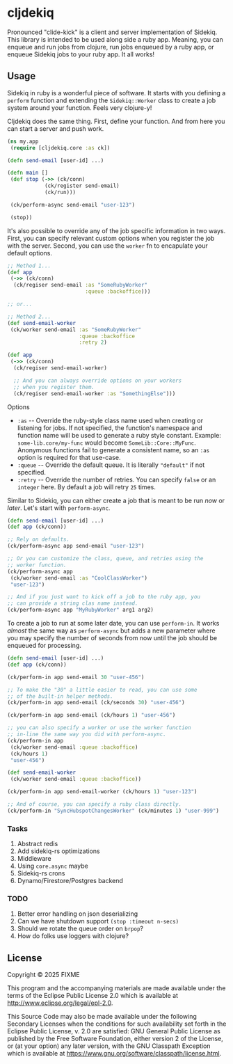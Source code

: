 # cljdekiq

Pronounced "clide-kick" is a client and server implementation of Sidekiq. This library is intended to be used along side a ruby app. Meaning, you can enqueue and run jobs from clojure, run jobs enqueued by a ruby app, or enqueue Sidekiq jobs to your ruby app. It all works!


## Usage

Sidekiq in ruby is a wonderful piece of software. It starts with you defining a `perform` function and extending the `Sidekiq::Worker` class to create a job system around your function. Feels very clojure-y!

Cljdekiq does the same thing. First, define your function. And from here you can start a server and push work.

```clojure
(ns my.app
 (require [cljdekiq.core :as ck])

(defn send-email [user-id] ...)

(defn main []
 (def stop (->> (ck/conn)
            (ck/register send-email)
            (ck/run)))

 (ck/perform-async send-email "user-123")

 (stop))
```

It's also possible to override any of the job specific information in two ways. First, you can specify relevant custom options when you register the job with the server. Second, you can use the `worker` fn to encapulate your default options.

```clojure
;; Method 1...
(def app
 (->> (ck/conn)
  (ck/regiser send-email :as "SomeRubyWorker"
                         :queue :backoffice)))

;; or...

;; Method 2...
(def send-email-worker
 (ck/worker send-email :as "SomeRubyWorker"
                       :queue :backoffice
                       :retry 2)

(def app
 (->> (ck/conn)
  (ck/regiser send-email-worker)

  ;; And you can always override options on your workers
  ;; when you register them.
  (ck/regiser send-email-worker :as "SomethingElse")))

```

Options

- `:as` -- Override the ruby-style class name used when creating or listening for jobs. If not specified, the function's namespace and function name will be used to generate a ruby style constant. Example: `some-lib.core/my-func` would become `SomeLib::Core::MyFunc`. Anonymous functions fail to generate a consistent name, so an `:as` option is required for that use-case.
- `:queue` -- Override the default queue. It is literally `"default"` if not specified.
- `:retry` -- Override the number of retries. You can specify `false` or an `integer` here. By default a job will retry `25` times.


Similar to Sidekiq, you can either create a job that is meant to be run _now_ or _later_. Let's start with `perform-async`.

```clojure
(defn send-email [user-id] ...)
(def app (ck/conn))

;; Rely on defaults.
(ck/perform-async app send-email "user-123")

;; Or you can customize the class, queue, and retries using the
;; worker function.
(ck/perform-async app
 (ck/worker send-email :as "CoolClassWorker")
 "user-123")

;; And if you just want to kick off a job to the ruby app, you
;; can provide a string clas name instead.
(ck/perform-async app "MyRubyWorker" arg1 arg2)
```

To create a job to run at some later date, you can use `perform-in`. It works _almost_ the same way as `perform-async` but adds a new parameter where you may specify the number of seconds from now until the job should be enqueued for processing.

```clojure
(defn send-email [user-id] ...)
(def app (ck/conn))

(ck/perform-in app send-email 30 "user-456")

;; To make the "30" a little easier to read, you can use some
;; of the built-in helper methods.
(ck/perform-in app send-email (ck/seconds 30) "user-456")

(ck/perform-in app send-email (ck/hours 1) "user-456")

;; you can also specify a worker or use the worker function
;; in-line the same way you did with perform-async.
(ck/perform-in app
 (ck/worker send-email :queue :backoffice)
 (ck/hours 1)
 "user-456")

(def send-email-worker
 (ck/worker send-email :queue :backoffice))

(ck/perform-in app send-email-worker (ck/hours 1) "user-123")

;; And of course, you can specify a ruby class directly.
(ck/perform-in "SyncHubspotChangesWorker" (ck/minutes 1) "user-999")
```


### Tasks

1. Abstract redis
2. Add sidekiq-rs optimizations
3. Middleware
4. Using `core.async` maybe
5. Sidekiq-rs crons
6. Dynamo/Firestore/Postgres backend

### TODO

1. Better error handling on json deserializing
2. Can we have shutdown support `(stop :timeout n-secs)`
3. Should we rotate the queue order on `brpop`?
4. How do folks use loggers with clojure?

## License

Copyright © 2025 FIXME

This program and the accompanying materials are made available under the
terms of the Eclipse Public License 2.0 which is available at
http://www.eclipse.org/legal/epl-2.0.

This Source Code may also be made available under the following Secondary
Licenses when the conditions for such availability set forth in the Eclipse
Public License, v. 2.0 are satisfied: GNU General Public License as published by
the Free Software Foundation, either version 2 of the License, or (at your
option) any later version, with the GNU Classpath Exception which is available
at https://www.gnu.org/software/classpath/license.html.
